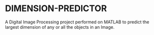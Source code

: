 # DIMENSION-PREDICTOR
A Digital Image Processing project performed on MATLAB to predict the largest dimension of any or all the objects in an Image.
